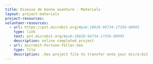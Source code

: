 ```yaml
---
title: Diseuse de bonne aventure - Materials
layout: project-materials
project-resources: 
volunteer-resources:
  - url: https://pxt.microbit.org/#pub:18828-96734-17356-00995
    type: link
    text: pxt.microbit.org/#pub:18828-96734-17356-00995
    description: online completed project
  - url: microbit-Fortune-Teller.hex
    type: file
    description: .hex project file to transfer onto your micro:bit
---
```

